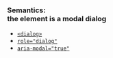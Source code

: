 ### Semantics: <br/>the element is a modal dialog

* [`<dialog>`](https://www.scottohara.me/blog/2019/03/05/open-dialog.html)
* [`role="dialog"`](https://developer.mozilla.org/en-US/docs/Web/Accessibility/ARIA/Roles/dialog_role)
* [`aria-modal="true"`](https://www.w3.org/TR/wai-aria-practices/examples/dialog-modal/dialog.html#rps_label)
